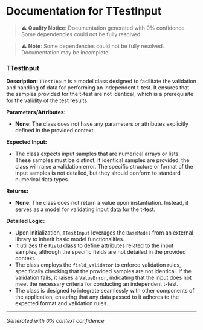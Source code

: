 # Documentation for TTestInput

> ⚠️ **Quality Notice**: Documentation generated with 0% confidence. Some dependencies could not be fully resolved.


> ⚠️ **Note**: Some dependencies could not be fully resolved. Documentation may be incomplete.
### TTestInput

**Description:**
`TTestInput` is a model class designed to facilitate the validation and handling of data for performing an independent t-test. It ensures that the samples provided for the t-test are not identical, which is a prerequisite for the validity of the test results.

**Parameters/Attributes:**
- **None**: The class does not have any parameters or attributes explicitly defined in the provided context.

**Expected Input:**
- The class expects input samples that are numerical arrays or lists. These samples must be distinct; if identical samples are provided, the class will raise a validation error. The specific structure or format of the input samples is not detailed, but they should conform to standard numerical data types.

**Returns:**
- **None**: The class does not return a value upon instantiation. Instead, it serves as a model for validating input data for the t-test.

**Detailed Logic:**
- Upon initialization, `TTestInput` leverages the `BaseModel` from an external library to inherit basic model functionalities.
- It utilizes the `Field` class to define attributes related to the input samples, although the specific fields are not detailed in the provided context.
- The class employs the `field_validator` to enforce validation rules, specifically checking that the provided samples are not identical. If the validation fails, it raises a `ValueError`, indicating that the input does not meet the necessary criteria for conducting an independent t-test.
- The class is designed to integrate seamlessly with other components of the application, ensuring that any data passed to it adheres to the expected format and validation rules.

---
*Generated with 0% context confidence*
